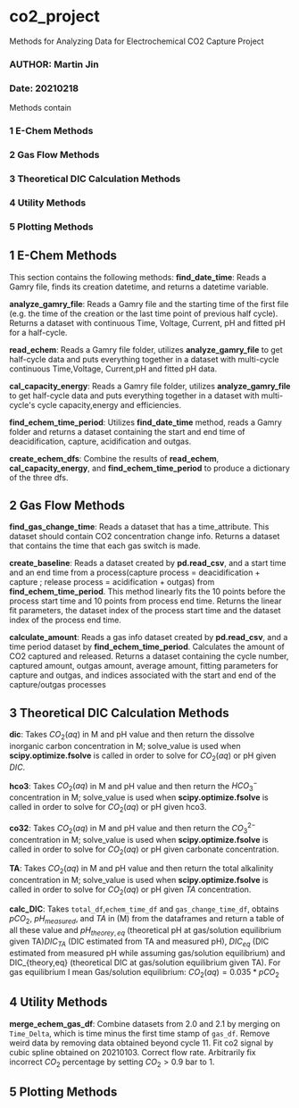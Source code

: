 # co2_project
Methods for Analyzing Data for Electrochemical CO2 Capture Project
### AUTHOR: Martin Jin                 ###
### Date: 20210218                     ###


Methods contain 

### 1 E-Chem Methods
### 2 Gas Flow Methods
### 3 Theoretical DIC Calculation Methods
### 4 Utility Methods
### 5 Plotting Methods

## 1 E-Chem Methods

This section contains the following methods:
**find_date_time**: Reads a Gamry file, finds its creation datetime, and returns a datetime variable.

**analyze_gamry_file**: Reads a Gamry file and the starting time of the first file (e.g. the time of the creation or the last time point of previous half cycle). Returns a dataset with continuous Time, Voltage, Current, pH and fitted pH for a half-cycle.

**read_echem**: Reads a Gamry file folder, utilizes **analyze_gamry_file** to get half-cycle data and puts everything together in a dataset with multi-cycle continuous Time,Voltage, Current,pH and fitted pH data.

**cal_capacity_energy**: Reads a Gamry file folder, utilizes **analyze_gamry_file** to get half-cycle data and puts everything together in a dataset with multi-cycle's cycle capacity,energy and efficiencies.

**find_echem_time_period**: Utilizes **find_date_time** method, reads a Gamry folder and returns a dataset containing the start and end time of deacidification, capture, acidification and outgas.

**create_echem_dfs**: Combine the results of **read_echem**, **cal_capacity_energy**, and **find_echem_time_period** to produce a dictionary of the three dfs.



## 2 Gas Flow Methods

**find_gas_change_time**: Reads a dataset that has a time_attribute. This dataset should contain CO2 concentration change info. Returns a dataset that contains the time that each gas switch is made.

**create_baseline**: Reads a dataset created by **pd.read_csv**, and a start time and an end time from a process(capture process = deacidification + capture ; release process = acidification + outgas) from **find_echem_time_period**. This method linearly fits the 10 points before the process start time and 10 points from process end time. Returns the linear fit parameters, the dataset index of the process start time and the dataset index of the process end time.

**calculate_amount**: Reads a gas info dataset created by **pd.read_csv**, and a time period dataset by **find_echem_time_period**. Calculates the amount of CO2 captured and released. Returns a dataset containing the cycle number, captured amount, outgas amount, average amount, fitting parameters for capture and outgas, and indices associated with the start and end of the capture/outgas processes


## 3 Theoretical DIC Calculation Methods

**dic**: Takes $CO_2(aq)$ in M and pH value and then return the dissolve inorganic carbon concentration in M; solve_value is used when **scipy.optimize.fsolve** is called in order to solve for $CO_2(aq)$ or pH given $DIC$.

**hco3**: Takes $CO_2(aq)$ in M and pH value and then return the $HCO_3^-$ concentration in M; solve_value is used when **scipy.optimize.fsolve** is called in order to solve for $CO_2(aq)$ or pH given hco3.

**co32**: Takes $CO_2(aq)$ in M and pH value and then return the $CO_3^{2-}$ concentration in M; solve_value is used when **scipy.optimize.fsolve** is called in order to solve for $CO_2(aq)$ or pH given carbonate concentration.

**TA**: Takes $CO_2(aq)$ in M and pH value and then return the total alkalinity concentration in M; solve_value is used when **scipy.optimize.fsolve** is called in order to solve for $CO_2(aq)$ or pH given $TA$ concentration.

**calc_DIC**: Takes `total_df`,`echem_time_df` and `gas_change_time_df`, obtains $pCO_2$, $pH_{measured}$, and $TA$ in (M) from the dataframes and return a table of all these value and $pH_{theorey,eq}$ (theoretical pH at gas/solution equilibrium given TA)$DIC_{TA}$ (DIC estimated from TA and measured pH), $DIC_{eq}$ (DIC estimated from measured pH while assuming gas/solution equilibrium) and DIC_{theory,eq} (theoretical DIC at gas/solution equilibrium given TA). For gas equilibrium I mean Gas/solution equilibrium: $CO_2(aq) =0.035 * pCO_2$


## 4 Utility Methods

**merge_echem_gas_df**: Combine datasets from 2.0 and 2.1 by merging on `Time_Delta`, which is time minus the first time stamp of `gas_df`. Remove weird data by removing data obtained beyond cycle 11. Fit co2 signal by cubic spline obtained on 20210103. Correct flow rate. Arbitrarily fix incorrect $CO_2$ percentage by setting $CO_2>0.9$ bar to 1.


## 5 Plotting Methods